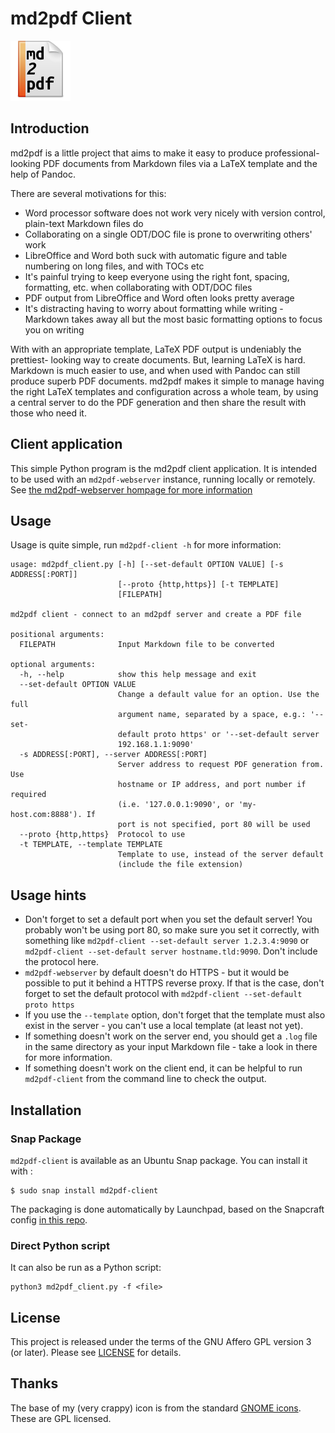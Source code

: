 # md2pdf Client

![md2pdf icon](icon.svg)

## Introduction

md2pdf is a little project that aims to make it easy to produce
professional-looking PDF documents from Markdown files via a LaTeX template and
the help of Pandoc.

There are several motivations for this:

- Word processor software does not work very nicely with version control, plain-text Markdown files do
- Collaborating on a single ODT/DOC file is prone to overwriting others' work
- LibreOffice and Word both suck with automatic figure and table numbering on long files, and with TOCs etc
- It's painful trying to keep everyone using the right font, spacing, formatting, etc. when collaborating with ODT/DOC files
- PDF output from LibreOffice and Word often looks pretty average
- It's distracting having to worry about formatting while writing - Markdown takes away all but the most basic formatting options to focus you on writing


With with an appropriate template, LaTeX PDF output is undeniably the prettiest-
looking way to create documents. But, learning LaTeX is hard. Markdown
is much easier to use, and when used with Pandoc can still produce superb PDF
documents. md2pdf makes it simple to manage having the right LaTeX templates and
configuration across a whole team, by using a central server to do the PDF
generation and then share the result with those who need it.


## Client application

This simple Python program is the md2pdf client application. It is intended to
be used with an `md2pdf-webserver` instance, running locally or remotely.
See [the md2pdf-webserver hompage for more information](https://github.com/seanlano/md2pdf-webserver)


## Usage

Usage is quite simple, run `md2pdf-client -h` for more information:

```
usage: md2pdf_client.py [-h] [--set-default OPTION VALUE] [-s ADDRESS[:PORT]]
                        [--proto {http,https}] [-t TEMPLATE]
                        [FILEPATH]

md2pdf client - connect to an md2pdf server and create a PDF file

positional arguments:
  FILEPATH              Input Markdown file to be converted

optional arguments:
  -h, --help            show this help message and exit
  --set-default OPTION VALUE
                        Change a default value for an option. Use the full
                        argument name, separated by a space, e.g.: '--set-
                        default proto https' or '--set-default server
                        192.168.1.1:9090'
  -s ADDRESS[:PORT], --server ADDRESS[:PORT]
                        Server address to request PDF generation from. Use
                        hostname or IP address, and port number if required
                        (i.e. '127.0.0.1:9090', or 'my-host.com:8888'). If
                        port is not specified, port 80 will be used
  --proto {http,https}  Protocol to use
  -t TEMPLATE, --template TEMPLATE
                        Template to use, instead of the server default
                        (include the file extension)
```

## Usage hints

- Don't forget to set a default port when you set the default server! You probably won't be using port 80, so make sure you set it correctly, with something like `md2pdf-client --set-default server 1.2.3.4:9090` or `md2pdf-client --set-default server hostname.tld:9090`. Don't include the protocol here.
- `md2pdf-webserver` by default doesn't do HTTPS - but it would be possible to put it behind a HTTPS reverse proxy. If that is the case, don't forget to set the default protocol with `md2pdf-client --set-default proto https`
- If you use the `--template` option, don't forget that the template must also exist in the server - you can't use a local template (at least not yet).
- If something doesn't work on the server end, you should get a `.log` file in the same directory as your input Markdown file - take a look in there for more information.
- If something doesn't work on the client end, it can be helpful to run `md2pdf-client` from the command line to check the output.

## Installation

### Snap Package

`md2pdf-client` is available as an Ubuntu Snap package. You can install it with :

```
$ sudo snap install md2pdf-client
```

The packaging is done automatically by Launchpad, based on the Snapcraft config [in this repo](https://github.com/seanlano/md2pdf-client-snap).

### Direct Python script

It can also be run as a Python script:

```
python3 md2pdf_client.py -f <file>
```

## License

This project is released under the terms of the GNU Affero GPL version 3 (or
later). Please see [LICENSE](LICENSE) for details.

## Thanks

The base of my (very crappy) icon is from the standard [GNOME icons](https://commons.wikimedia.org/wiki/GNOME_Desktop_icons). These are GPL licensed.
